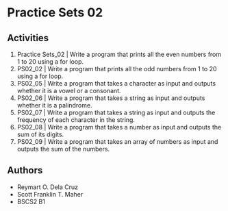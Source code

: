 # Practice Sets 02

## Activities
1. Practice Sets_02 |  Write a program that prints all the even numbers from 1 to 20 using a for loop.
2. PS02_02 | Write a program that prints all the odd numbers from 1 to 20 using a for loop.
3. PS02_05 | Write a program that takes a character as input and outputs whether it is a vowel or a consonant.
4. PS02_06 | Write a program that takes a string as input and outputs whether it is a palindrome.
5. PS02_07 | Write a program that takes a string as input and outputs the frequency of each character in the string.
6. PS02_08 | Write a program that takes a number as input and outputs the sum of its digits.
7. PS02_09 | Write a program that takes an array of numbers as input and outputs the sum of the numbers.

## Authors
- Reymart O. Dela Cruz
- Scott Franklin T. Maher
- BSCS2 B1

